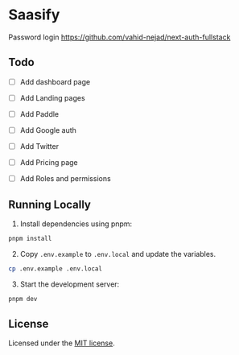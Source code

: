 # Saasify

Password login 
https://github.com/vahid-nejad/next-auth-fullstack



## Todo
- [ ] Add dashboard page
- [ ] Add Landing pages
- [ ] Add Paddle
- [ ] Add Google auth 
- [ ] Add Twitter
- [ ] Add Pricing page
- [ ] Add Roles and permissions


## Running Locally

1. Install dependencies using pnpm:

```sh
pnpm install
```

2. Copy `.env.example` to `.env.local` and update the variables.

```sh
cp .env.example .env.local
```

3. Start the development server:

```sh
pnpm dev
```

## License

Licensed under the [MIT license](https://github.com/shadcn/taxonomy/blob/main/LICENSE.md).
